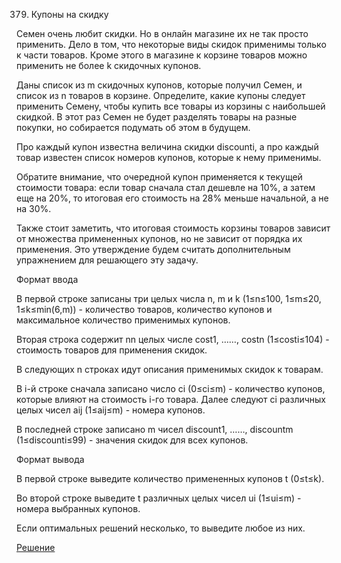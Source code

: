 379. Купоны на скидку

Семен очень любит скидки. Но в онлайн магазине их не так просто применить. Дело в том, что некоторые виды скидок применимы только к части товаров. Кроме этого в магазине к корзине товаров можно применить не более k скидочных купонов.

Даны список из m скидочных купонов, которые получил Семен, и список из n товаров в корзине. Определите, какие купоны следует применить Семену, чтобы купить все товары из корзины с наибольшей скидкой. В этот раз Семен не будет разделять товары на разные покупки, но собирается подумать об этом в будущем.

Про каждый купон известна величина скидки discounti​, а про каждый товар известен список номеров купонов, которые к нему применимы.

Обратите внимание, что очередной купон применяется к текущей стоимости товара: если товар сначала стал дешевле на 10%, а затем еще на 20%, то итоговая его стоимость на 28% меньше начальной, а не на 30%.

Также стоит заметить, что итоговая стоимость корзины товаров зависит от множества примененных купонов, но не зависит от порядка их применения. Это утверждение будем считать дополнительным упражнением для решающего эту задачу.

Формат ввода

В первой строке записаны три целых числа n, m и k (1≤n≤100, 1≤m≤20, 1≤k≤min(6,m)) - количество товаров, количество купонов и максимальное количество применимых купонов.

Вторая строка содержит nn целых числе cost1​, ……, costn​ (1≤costi​≤104) - стоимость товаров для применения скидок.

В следующих n строках идут описания применимых скидок к товарам.

В i-й строке сначала записано число ci​ (0≤ci​≤m) - количество купонов, которые влияют на стоимость i-го товара. Далее следуют ci​ различных целых чисел aij​ (1≤aij​≤m) - номера купонов.

В последней строке записано m чисел discount1​, ……, discountm​ (1≤discounti​≤99) - значения скидок для всех купонов.

Формат вывода

В первой строке выведите количество примененных купонов t (0≤t≤k).

Во второй строке выведите t различных целых чисел ui​ (1≤ui​≤m) - номера выбранных купонов.

Если оптимальных решений несколько, то выведите любое из них.

[Решение](solution.cpp)